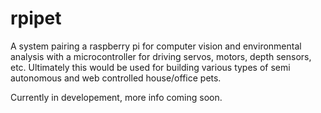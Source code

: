 # rpipet

A system pairing a raspberry pi for computer vision and environmental analysis with a microcontroller for driving servos, motors, depth sensors, etc. Ultimately this would be used for building various types of semi autonomous and web controlled house/office pets.

Currently in developement, more info coming soon.
